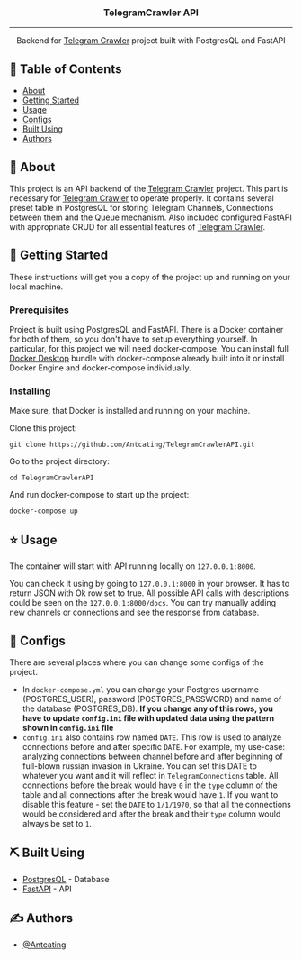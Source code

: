 <h3 align="center">TelegramCrawler API</h3>

---

<p align="center"> Backend for <a href="https://github.com/Antcating/TelegramCrawler">Telegram Crawler</a> project built with PostgresQL and FastAPI
    <br> 
</p>

## 📝 Table of Contents

- [About](#about)
- [Getting Started](#getting_started)
- [Usage](#usage)
- [Configs](#configs)
- [Built Using](#built_using)
- [Authors](#authors)

## 🧐 About <a name = "about"></a>

This project is an API backend of the [Telegram Crawler](https://github.com/Antcating/TelegramCrawler) project. 
This part is necessary for [Telegram Crawler](https://github.com/Antcating/TelegramCrawler) to operate properly. 
It contains several preset table in PostgresQL for storing Telegram Channels, Connections between them and the Queue mechanism.
Also included configured FastAPI with appropriate CRUD for all essential features of [Telegram Crawler](https://github.com/Antcating/TelegramCrawler).

## 🏁 Getting Started <a name = "getting_started"></a>

These instructions will get you a copy of the project up and running on your local machine. 

### Prerequisites

Project is built using PostgresQL and FastAPI. There is a Docker container for both of them, so you don't have to setup everything yourself. In particular, for this project we will need docker-compose. You can install full [Docker Desktop](https://www.docker.com/products/docker-desktop/) bundle with docker-compose already built into it or install Docker Engine and docker-compose individually. 


### Installing

Make sure, that Docker is installed and running on your machine. 

Clone this project:

```
git clone https://github.com/Antcating/TelegramCrawlerAPI.git
```
Go to the project directory:

```
cd TelegramCrawlerAPI
```
And run docker-compose to start up the project:
```
docker-compose up
```

## ⭐ Usage <a name="usage"></a>

The container will start with API running locally on `127.0.0.1:8000`. 

You can check it using by going to `127.0.0.1:8000` in your browser. It has to return JSON with Ok row set to true. All possible API calls with descriptions could be seen on the `127.0.0.1:8000/docs`. You can try manually adding new channels or connections and see the response from database.

## 📖 Configs <a name="configs"></a>

There are several places where you can change some configs of the project. 
- In `docker-compose.yml` you can change your Postgres username (POSTGRES_USER), password (POSTGRES_PASSWORD) and name of the database (POSTGRES_DB). **If you change any of this rows, you have to update `config.ini` file with updated data using the pattern shown in `config.ini` file**
- `config.ini` also contains row named `DATE`. This row is used to analyze connections before and after specific `DATE`. For example, my use-case: analyzing connections between channel before and after beginning of full-blown russian invasion in Ukraine. You can set this DATE to whatever you want and it will reflect in `TelegramConnections` table. All connections before the break would have `0` in the `type` column of the table and all connections after the break would have `1`. 
If you want to disable this feature - set the `DATE` to `1/1/1970`, so that all the connections would be considered and after the break and their `type` column would always be set to `1`.

## ⛏️ Built Using <a name = "built_using"></a>

- [PostgresQL](https://www.postgresql.org/) - Database
- [FastAPI](https://fastapi.tiangolo.com/) - API

## ✍️ Authors <a name = "authors"></a>

- [@Antcating](https://github.com/Antcating)
